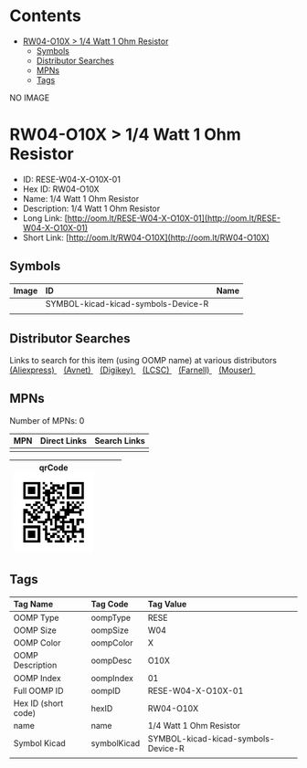 



Contents
========

* [RW04-O10X > 1/4 Watt 1 Ohm Resistor](#rw04-o10x--14-watt-1-ohm-resistor)
	* [Symbols](#symbols)
	* [Distributor Searches](#distributor-searches)
	* [MPNs](#mpns)
	* [Tags](#tags)
  
NO IMAGE  
# RW04-O10X > 1/4 Watt 1 Ohm Resistor

- ID: RESE-W04-X-O10X-01
- Hex ID: RW04-O10X
- Name: 1/4 Watt 1 Ohm Resistor
- Description: 1/4 Watt 1 Ohm Resistor
- Long Link: [http://oom.lt/RESE-W04-X-O10X-01](http://oom.lt/RESE-W04-X-O10X-01)
- Short Link: [http://oom.lt/RW04-O10X](http://oom.lt/RW04-O10X)

## Symbols
  

|Image|ID|Name|
| :--- | :--- | :--- |
|![]()|SYMBOL-kicad-kicad-symbols-Device-R||
||||

## Distributor Searches
  
Links to search for this item (using OOMP name) at various distributors  
[(Aliexpress) ](https://www.aliexpress.com/wholesale?SearchText=11171/4+Watt+1+Ohm+Resistor)&nbsp;&nbsp;&nbsp;[(Avnet) ](https://www.avnet.com/shop/us/search/1/4+Watt+1+Ohm+Resistor)&nbsp;&nbsp;&nbsp;[(Digikey) ](https://www.digikey.co.uk/en/products/result?s=1/4+Watt+1+Ohm+Resistor)&nbsp;&nbsp;&nbsp;[(LCSC) ](https://www.lcsc.com/search?q=1/4+Watt+1+Ohm+Resistor)&nbsp;&nbsp;&nbsp;[(Farnell) ](https://uk.farnell.com/search?st=1/4+Watt+1+Ohm+Resistor)&nbsp;&nbsp;&nbsp;[(Mouser) ](https://www.mouser.com/c/?q=1/4+Watt+1+Ohm+Resistor)&nbsp;&nbsp;&nbsp;
## MPNs
  
Number of MPNs: 0  

|MPN|Direct Links|Search Links|
| :--- | :--- | :--- |
||||
  

|qrCode<br>[![](https://raw.githubusercontent.com/oomlout/oomlout_OOMP_parts_V2/main/RESE/W04/X/O10X/01/qrCode_140.png)](https://github.com/oomlout/oomlout_OOMP_parts_V2/tree/main/RESE/W04/X/O10X/01/qrCode.png)||||
| :---: | :---: | :---: | :---: |

## Tags
  

|Tag Name|Tag Code|Tag Value|
| :--- | :--- | :--- |
|OOMP Type|oompType|RESE|
|OOMP Size|oompSize|W04|
|OOMP Color|oompColor|X|
|OOMP Description|oompDesc|O10X|
|OOMP Index|oompIndex|01|
|Full OOMP ID|oompID|RESE-W04-X-O10X-01|
|Hex ID (short code)|hexID|RW04-O10X|
|name|name|1/4 Watt 1 Ohm Resistor|
|Symbol Kicad|symbolKicad|SYMBOL-kicad-kicad-symbols-Device-R|
||||
